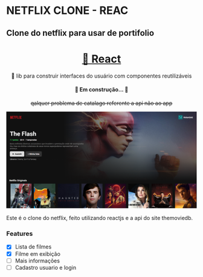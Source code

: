 # NETFLIX CLONE - REAC
## Clone do netflix para usar de portifolio

<h1 align="center">
    <a href="https://pt-br.reactjs.org/">🔗 React</a>
</h1>
<p align="center">🚀 lib para construir interfaces do usuário com componentes reutilizáveis</p>


<h4 align="center"> 
	🚧 Em construção...  🚧
</h4>

<!-- <p align="center">
 <a href="#objetivo">Objetivo</a> •
 <a href="#roadmap">Roadmap</a> • 
 <a href="#tecnologias">Tecnologias</a> •
</p> -->

<p align="center">
 <strike> qalquer problema de catalago referente a api não ao app </strike>
</p>

<img src="./src/screenshots/Screenshot_1.png"/>

<p> Este é o clone do netflix, feito utilizando reactjs e a api do site themoviedb.</p>

### Features 

- [x] Lista de filmes
- [x] Filme em exibição
- [ ] Mais informações
- [ ] Cadastro usuario e login
